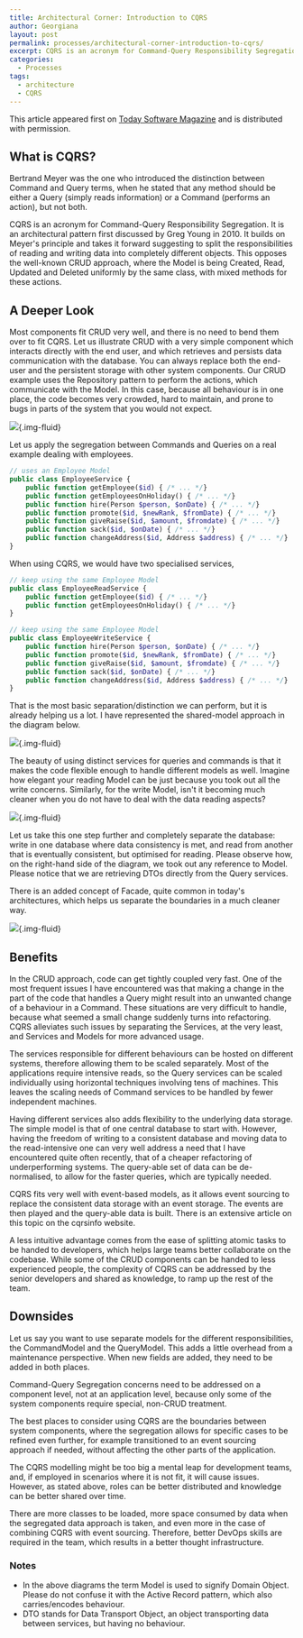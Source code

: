```yaml
---
title: Architectural Corner: Introduction to CQRS
author: Georgiana
layout: post
permalink: processes/architectural-corner-introduction-to-cqrs/
excerpt: CQRS is an acronym for Command-Query Responsibility Segregation. It is an architectural pattern first discussed by Greg Young in 2010. It suggests splitting the responsibilities of reading and writing data into completely different objects. This opposes the well-known CRUD approach.
categories:
  - Processes
tags:
  - architecture
  - CQRS
---
```

This article appeared first on [Today Software Magazine][1] and is distributed with permission.


## What is CQRS?

Bertrand Meyer was the one who introduced the distinction between Command and Query terms, when he stated that any method should be either a Query (simply reads information) or a Command (performs an action), but not both.

CQRS is an acronym for Command-Query Responsibility Segregation. It is an architectural pattern first discussed by Greg Young in 2010. It builds on Meyer's principle and takes it forward suggesting to split the responsibilities of reading and writing data into completely different objects. This opposes the well-known CRUD approach, where the Model is being Created, Read, Updated and Deleted uniformly by the same class, with mixed methods for these actions.

## A Deeper Look

Most components fit CRUD very well, and there is no need to bend them over to fit CQRS. Let us illustrate CRUD with a very simple component which interacts directly with the end user, and which retrieves and persists data communication with the database. You can always replace both the end-user and the persistent storage with other system components. Our CRUD example uses the Repository pattern to perform the actions, which communicate with the Model. In this case, because all behaviour is in one place, the code becomes very crowded, hard to maintain, and prone to bugs in parts of the system that you would not expect.

![](/images/2016-10-10-cqrs/crud-web.jpg){.img-fluid}

Let us apply the segregation between Commands and Queries on a real example dealing with employees.

```php
// uses an Employee Model
public class EmployeeService {
    public function getEmployee($id) { /* ... */}
    public function getEmployeesOnHoliday() { /* ... */}
    public function hire(Person $person, $onDate) { /* ... */}
    public function promote($id, $newRank, $fromDate) { /* ... */}
    public function giveRaise($id, $amount, $fromdate) { /* ... */}
    public function sack($id, $onDate) { /* ... */}
    public function changeAddress($id, Address $address) { /* ... */}
}
```

When using CQRS, we would have two specialised services,

```php
// keep using the same Employee Model
public class EmployeeReadService {
    public function getEmployee($id) { /* ... */}
    public function getEmployeesOnHoliday() { /* ... */}
}

// keep using the same Employee Model
public class EmployeeWriteService {
    public function hire(Person $person, $onDate) { /* ... */}
    public function promote($id, $newRank, $fromDate) { /* ... */}
    public function giveRaise($id, $amount, $fromdate) { /* ... */}
    public function sack($id, $onDate) { /* ... */}
    public function changeAddress($id, Address $address) { /* ... */}
}
```

That is the most basic separation/distinction we can perform, but it is already helping us a lot. I have represented the shared-model approach in the diagram below.

![](/images/2016-10-10-cqrs/shared-model-web.jpg){.img-fluid}

The beauty of using distinct services for queries and commands is that it makes the code flexible enough to handle different models as well. Imagine how elegant your reading Model can be just because you took out all the write concerns. Similarly, for the write Model, isn't it becoming much cleaner when you do not have to deal with the data reading aspects?

![](/images/2016-10-10-cqrs/separate-models-web.jpg){.img-fluid}

Let us take this one step further and completely separate the database: write in one database where data consistency is met, and read from another that is eventually consistent, but optimised for reading. Please observe how, on the right-hand side of the diagram, we took out any reference to Model. Please notice that we are retrieving DTOs directly from the Query services.

There is an added concept of Facade, quite common in today's architectures, which helps us separate the boundaries in a much cleaner way.

![](/images/2016-10-10-cqrs/cqrs-full-web.jpg){.img-fluid}

## Benefits

In the CRUD approach, code can get tightly coupled very fast. One of the most frequent issues I have encountered was that making a change in the part of the code that handles a Query might result into an unwanted change of a behaviour in a Command. These situations are very difficult to handle, because what seemed a small change suddenly turns into refactoring. CQRS alleviates such issues by separating the Services, at the very least, and Services and Models for more advanced usage.

The services responsible for different behaviours can be hosted on different systems, therefore allowing them to be scaled separately. Most of the applications require intensive reads, so the Query services can be scaled individually using horizontal techniques involving tens of machines. This leaves the scaling needs of Command services to be handled by fewer independent machines.

Having different services also adds flexibility to the underlying data storage. The simple model is that of one central database to start with. However, having the freedom of writing to a consistent database and moving data to the read-intensive one can very well address a need that I have encountered quite often recently, that of a cheaper refactoring of underperforming systems. The query-able set of data can be de-normalised, to allow for the faster queries, which are typically needed.

CQRS fits very well with event-based models, as it allows event sourcing to replace the consistent data storage with an event storage. The events are then played and the query-able data is built. There is an extensive article on this topic on the cqrsinfo website.

A less intuitive advantage comes from the ease of splitting atomic tasks to be handed to developers, which helps large teams better collaborate on the codebase. While some of the CRUD components can be handed to less experienced people, the complexity of CQRS can be addressed by the senior developers and shared as knowledge, to ramp up the rest of the team.

## Downsides

Let us say you want to use separate models for the different responsibilities, the CommandModel and the QueryModel. This adds a little overhead from a maintenance perspective. When new fields are added, they need to be added in both places.

Command-Query Segregation concerns need to be addressed on a component level, not at an application level, because only some of the system components require special, non-CRUD treatment.

The best places to consider using CQRS are the boundaries between system components, where the segregation allows for specific cases to be refined even further, for example transitioned to an event sourcing approach if needed, without affecting the other parts of the application.

The CQRS modelling might be too big a mental leap for development teams, and, if employed in scenarios where it is not fit, it will cause issues. However, as stated above, roles can be better distributed and knowledge can be better shared over time.

There are more classes to be loaded, more space consumed by data when the segregated data approach is taken, and even more in the case of combining CQRS with event sourcing. Therefore, better DevOps skills are required in the team, which results in a better thought infrastructure.

### Notes
- In the above diagrams the term Model is used to signify Domain Object. Please do not confuse it with the Active Record pattern, which also carries/encodes behaviour.
- DTO stands for Data Transport Object, an object transporting data between services, but having no behaviour.

 [1]: http://todaysoftmag.com/article/1896/architectural-corner-introduction-to-cqrs
